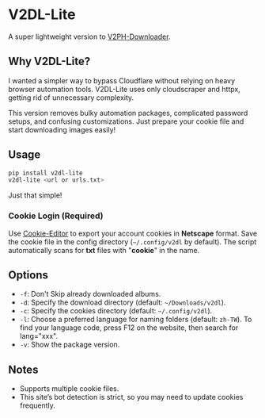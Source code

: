 # V2DL-Lite  
A super lightweight version to [V2PH-Downloader](https://github.com/ZhenShuo2021/V2PH-Downloader).

## Why V2DL-Lite?  
I wanted a simpler way to bypass Cloudflare without relying on heavy browser automation tools. V2DL-Lite uses only cloudscraper and httpx, getting rid of unnecessary complexity.

This version removes bulky automation packages, complicated password setups, and confusing customizations. Just prepare your cookie file and start downloading images easily!

## Usage

```sh  
pip install v2dl-lite  
v2dl-lite <url or urls.txt>  
```  

Just that simple!

### Cookie Login (Required)  
Use [Cookie-Editor](https://chromewebstore.google.com/detail/cookie-editor/hlkenndednhfkekhgcdicdfddnkalmdm) to export your account cookies in **Netscape** format. Save the cookie file in the config directory (`~/.config/v2dl` by default). The script automatically scans for **txt** files with "**cookie**" in the name.

## Options  
- `-f`: Don't Skip already downloaded albums.  
- `-d`: Specify the download directory (default: `~/Downloads/v2dl`).  
- `-c`: Specify the cookies directory (default: `~/.config/v2dl`).  
- `-l`: Choose a preferred language for naming folders (default: `zh-TW`). To find your language code, press F12 on the website, then search for lang="xxx".  
- `-v`: Show the package version.  

## Notes  
- Supports multiple cookie files.  
- This site’s bot detection is strict, so you may need to update cookies frequently.  
